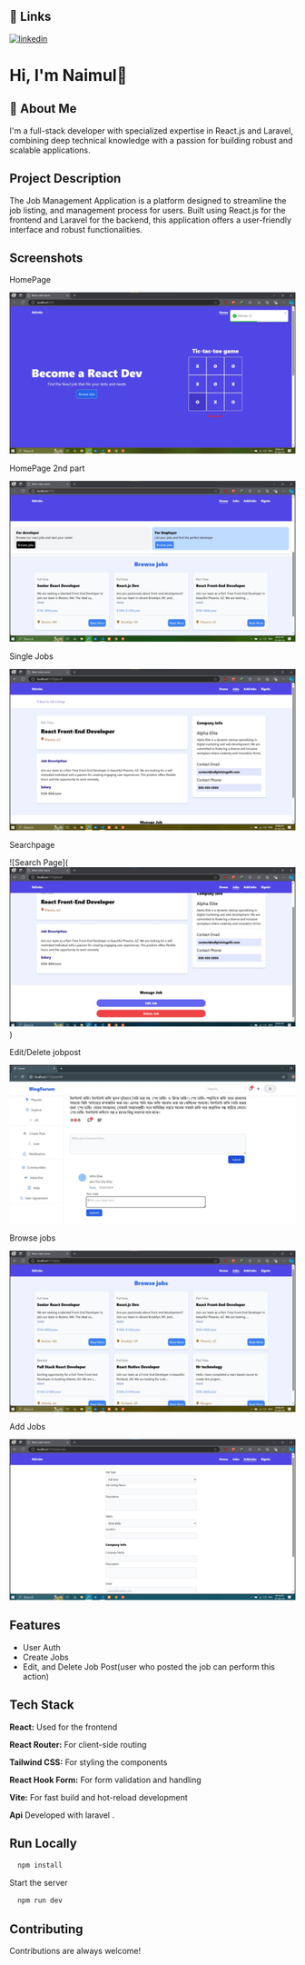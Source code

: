 
## 🔗 Links

[![linkedin](https://img.shields.io/badge/linkedin-0A66C2?style=for-the-badge&logo=linkedin&logoColor=white)](https://www.linkedin.com/in/root07)



# Hi, I'm Naimul👋


## 🚀 About Me
I'm a full-stack developer with specialized expertise in React.js and Laravel, combining deep technical knowledge with a passion for building robust and scalable applications.

## Project Description


The Job Management Application is a  platform designed to streamline the job listing, and management process for users. Built using React.js for the frontend and Laravel for the backend, this application offers a user-friendly interface and robust functionalities.



## Screenshots
HomePage


![HomePage](https://github.com/Naimul07/Project_picture/blob/main/React%20Jobs.jpg?raw=true)

HomePage 2nd part

![HomePage](https://github.com/Naimul07/Project_picture/blob/main/React%20Job2.jpg?raw=true)

Single Jobs

![Single Jobs](https://github.com/Naimul07/Project_picture/blob/main/Single%20Jobs.jpg?raw=true)

Searchpage

![Search Page](![alt text](image.png))

Edit/Delete jobpost

![Edit/Delete jobpost](https://github.com/Naimul07/Project_picture/blob/main/Comment.jpg?raw=true)

Browse jobs

![Browse jobs](https://github.com/Naimul07/Project_picture/blob/main/Browse%20Jobs.jpg?raw=true)

Add Jobs

![Add jobs}](https://github.com/Naimul07/Project_picture/blob/main/Add%20jobs.jpg?raw=true)


## Features

- User Auth
- Create Jobs
- Edit, and Delete Job Post(user who posted the job can perform this action)






## Tech Stack

**React:** Used for the frontend

**React Router:** For client-side routing

**Tailwind CSS:** For styling the components 

**React Hook Form:** For form validation and handling

**Vite:** For fast build and hot-reload development

**Api** Developed with laravel .


## Run Locally


```bash
  npm install
```

Start the server

```bash
  npm run dev
```


## Contributing

Contributions are always welcome!




